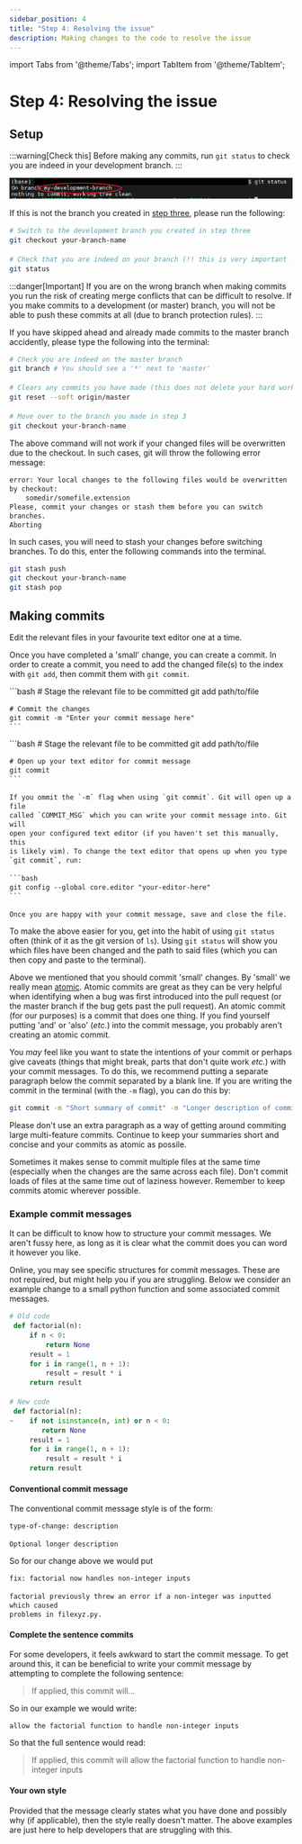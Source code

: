 ```yaml
---
sidebar_position: 4
title: "Step 4: Resolving the issue"
description: Making changes to the code to resolve the issue
---
```

import Tabs from '@theme/Tabs';
import TabItem from '@theme/TabItem';

# Step 4: Resolving the issue

## Setup

:::warning[Check this]
Before making any commits, run `git status` to check you are indeed in your 
development branch.
:::

![Screenshot of the output of git status](/development-pipeline/branch-check.png)

If this is not the branch you created in [step three](./Creating-new-branch.md), 
please run the following:

```bash
# Switch to the development branch you created in step three
git checkout your-branch-name

# Check that you are indeed on your branch (!! this is very important !!)
git status
```

:::danger[Important] 
If you are on the wrong branch when making commits you run the risk of 
creating merge conflicts that can be difficult to resolve. If you make commits 
to a development (or master) branch, you will not be able to push these 
commits at all (due to branch protection rules).
:::

If you have skipped ahead and already made commits to the master branch 
accidently, please type the following into the terminal:

```bash
# Check you are indeed on the master branch
git branch # You should see a '*' next to 'master'

# Clears any commits you have made (this does not delete your hard work)
git reset --soft origin/master

# Move over to the branch you made in step 3
git checkout your-branch-name
```

The above command will not work if your changed files will be overwritten due 
to the checkout. In such cases, git will throw the following error message:

```text
error: Your local changes to the following files would be overwritten by checkout:
    somedir/somefile.extension
Please, commit your changes or stash them before you can switch branches.
Aborting
```

In such cases, you will need to stash your changes before switching branches.
To do this, enter the following commands into the terminal.

```bash
git stash push
git checkout your-branch-name
git stash pop
```

## Making commits

Edit the relevant files in your favourite text editor one at a time.

Once you have completed a 'small' change, you can create a commit. In order to 
create a commit, you need to add the changed file(s) to the index with 
`git add`, then commit them with `git commit`.

<Tabs>
  <TabItem value="inline" label="Writing a commit in the terminal" default>
    ```bash
    # Stage the relevant file to be committed
    git add path/to/file

    # Commit the changes
    git commit -m "Enter your commit message here"
    ```
  </TabItem>
  <TabItem value="text editor" label="Writing a commit in a text editor">
    ```bash
    # Stage the relevant file to be committed
    git add path/to/file

    # Open up your text editor for commit message
    git commit
    ```

    If you ommit the `-m` flag when using `git commit`. Git will open up a file
    called `COMMIT_MSG` which you can write your commit message into. Git will 
    open your configured text editor (if you haven't set this manually, this 
    is likely vim). To change the text editor that opens up when you type
    `git commit`, run:

    ```bash
    git config --global core.editor "your-editor-here"
    ```

    Once you are happy with your commit message, save and close the file.
  </TabItem>
</Tabs>

To make the above easier for you, get into the habit of using `git status` 
often (think of it as the git version of `ls`). Using `git status` will show 
you which files have been changed and the path to said files (which you can 
then copy and paste to the terminal).

Above we mentioned that you should commit 'small' changes. By 'small' we really 
mean [atomic](https://en.wikipedia.org/wiki/Atomic_commit). Atomic
commits are great as they can be very helpful when identifying when a bug was
first introduced into the pull request (or the master branch if the bug gets
past the pull request). An atomic commit (for our purposes) is a commit that
does one thing. If you find yourself putting 'and' or 'also' (*etc.*) into the 
commit message, you probably aren't creating an atomic commit.

You *may* feel like you want to state the intentions of your commit or perhaps
give caveats (things that might break, parts that don't quite work *etc.*) with
your commit messages. To do this, we recommend putting a separate paragraph
below the commit separated by a blank line. If you are writing the commit
in the terminal (with the `-m` flag), you can do this by:

```bash
git commit -m "Short summary of commit" -m "Longer description of commit"
```

Please don't use an extra paragraph as a way of getting around commiting large
multi-feature commits. Continue to keep your summaries short and concise and
your commits as atomic as possile.

Sometimes it makes sense to commit multiple files at the same time 
(especially when the changes are the same across each file). Don't commit loads
of files at the same time out of laziness however. Remember to keep commits
atomic wherever possible.

### Example commit messages

It can be difficult to know how to structure your commit messages. We aren't
fussy here, as long as it is clear what the commit does you can word it however
you like.

Online, you may see specific structures for commit messages. These are not
required, but might help you if you are struggling. Below we consider an
example change to a small python function and some associated commit messages.

```python
# Old code 
 def factorial(n):
     if n < 0:
         return None
     result = 1
     for i in range(1, n + 1):
         result = result * i
     return result

# New code 
 def factorial(n):
~    if not isinstance(n, int) or n < 0:
        return None
     result = 1
     for i in range(1, n + 1):
         result = result * i
     return result
```

#### Conventional commit message

The conventional commit message style is of the form:

```text title="COMMIT_MSG"
type-of-change: description

Optional longer description
```

So for our change above we would put

```text title="COMMIT_MSG"
fix: factorial now handles non-integer inputs

factorial previously threw an error if a non-integer was inputted which caused
problems in filexyz.py.
```

#### Complete the sentence commits

For some developers, it feels awkward to start the commit message. To get
around this, it can be beneficial to write your commit message by attempting
to complete the following sentence:

> If applied, this commit will...

So in our example we would write:

```text title="COMMIT_MSG"
allow the factorial function to handle non-integer inputs
```

So that the full sentence would read:
> If applied, this commit will allow the factorial function to handle 
non-integer inputs

#### Your own style

Provided that the message clearly states what you have done and possibly why
(if applicable), then the style really doesn't matter. The above examples are
just here to help developers that are struggling with this.
